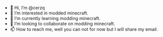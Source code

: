 - 👋 Hi, I’m @cerzq
- 👀 I’m interested in modded minecraft.
- 🌱 I’m currently learning modding minecraft.
- 💞️ I’m looking to collaborate on modding minecraft.
- 📫 How to reach me, well you can not for now but I will share my email.

<!---
cerzq/cerzq is a ✨ special ✨ repository because its `README.md` (this 
file) appears on your GitHub profile.
You can click the Preview link to take a look at your changes.
--->
